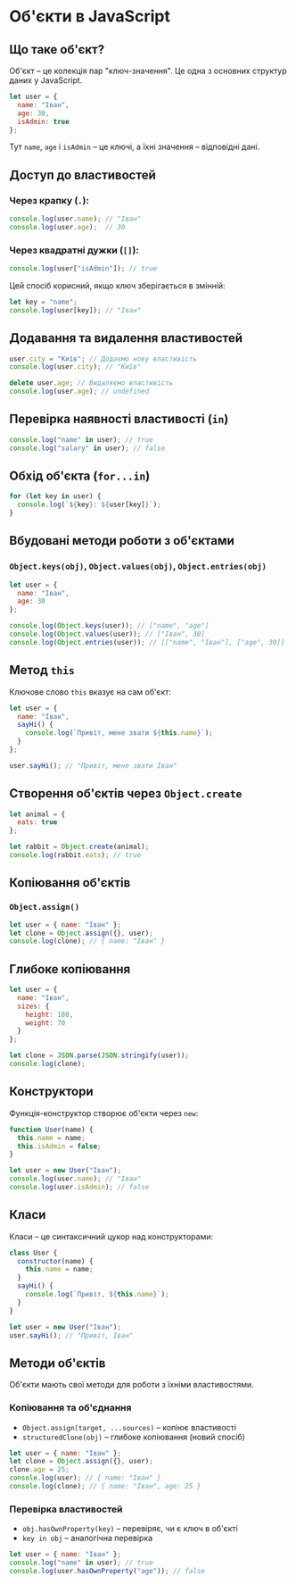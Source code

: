 # Об'єкти в JavaScript

## Що таке об'єкт?
Об'єкт – це колекція пар "ключ-значення". Це одна з основних структур даних у JavaScript.

```js
let user = {
  name: "Іван",
  age: 30,
  isAdmin: true
};
```
Тут `name`, `age` і `isAdmin` – це ключі, а їхні значення – відповідні дані.

## Доступ до властивостей

### Через крапку (`.`):
```js
console.log(user.name); // "Іван"
console.log(user.age);  // 30
```

### Через квадратні дужки (`[]`):
```js
console.log(user["isAdmin"]); // true
```
Цей спосіб корисний, якщо ключ зберігається в змінній:
```js
let key = "name";
console.log(user[key]); // "Іван"
```

## Додавання та видалення властивостей
```js
user.city = "Київ"; // Додаємо нову властивість
console.log(user.city); // "Київ"

delete user.age; // Видаляємо властивість
console.log(user.age); // undefined
```

## Перевірка наявності властивості (`in`)
```js
console.log("name" in user); // true
console.log("salary" in user); // false
```

## Обхід об'єкта (`for...in`)
```js
for (let key in user) {
  console.log(`${key}: ${user[key]}`);
}
```

## Вбудовані методи роботи з об'єктами
### `Object.keys(obj)`, `Object.values(obj)`, `Object.entries(obj)`
```js
let user = {
  name: "Іван",
  age: 30
};

console.log(Object.keys(user)); // ["name", "age"]
console.log(Object.values(user)); // ["Іван", 30]
console.log(Object.entries(user)); // [["name", "Іван"], ["age", 30]]
```

## Метод `this`
Ключове слово `this` вказує на сам об'єкт:
```js
let user = {
  name: "Іван",
  sayHi() {
    console.log(`Привіт, мене звати ${this.name}`);
  }
};

user.sayHi(); // "Привіт, мене звати Іван"
```

## Створення об'єктів через `Object.create`
```js
let animal = {
  eats: true
};

let rabbit = Object.create(animal);
console.log(rabbit.eats); // true
```

## Копіювання об'єктів
### `Object.assign()`
```js
let user = { name: "Іван" };
let clone = Object.assign({}, user);
console.log(clone); // { name: "Іван" }
```

## Глибоке копіювання
```js
let user = {
  name: "Іван",
  sizes: {
    height: 180,
    weight: 70
  }
};

let clone = JSON.parse(JSON.stringify(user));
console.log(clone);
```

## Конструктори
Функція-конструктор створює об'єкти через `new`:
```js
function User(name) {
  this.name = name;
  this.isAdmin = false;
}

let user = new User("Іван");
console.log(user.name); // "Іван"
console.log(user.isAdmin); // false
```

## Класи
Класи – це синтаксичний цукор над конструкторами:
```js
class User {
  constructor(name) {
    this.name = name;
  }
  sayHi() {
    console.log(`Привіт, ${this.name}`);
  }
}

let user = new User("Іван");
user.sayHi(); // "Привіт, Іван"
```

## Методи об'єктів
Об'єкти мають свої методи для роботи з їхніми властивостями.

### Копіювання та об'єднання
- `Object.assign(target, ...sources)` – копіює властивості
- `structuredClone(obj)` – глибоке копіювання (новий спосіб)

```js
let user = { name: "Іван" };
let clone = Object.assign({}, user);
clone.age = 25;
console.log(user); // { name: "Іван" }
console.log(clone); // { name: "Іван", age: 25 }
```

### Перевірка властивостей
- `obj.hasOwnProperty(key)` – перевіряє, чи є ключ в об'єкті
- `key in obj` – аналогічна перевірка

```js
let user = { name: "Іван" };
console.log("name" in user); // true
console.log(user.hasOwnProperty("age")); // false
```
